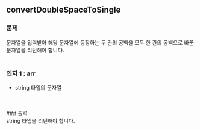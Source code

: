 ## convertDoubleSpaceToSingle

### 문제<br>
문자열을 입력받아 해당 문자열에 등장하는 두 칸의 공백을 모두 한 칸의 공백으로 바꾼 문자열을 리턴해야 합니다.<br>
<br>
### 인자 1 : arr<br>
- string 타입의 문자열<br>
<br>
<br>
### 출력<br>
string 타입을 리턴해야 합니다.<br>
<br>
